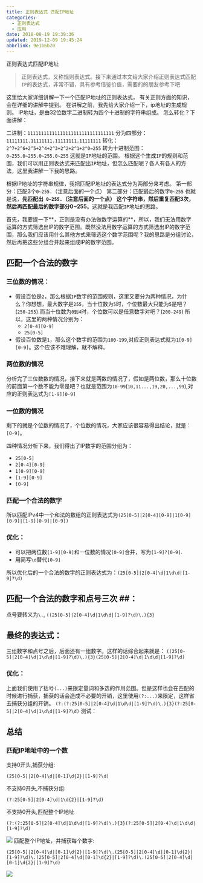 ```yaml
---
title: 正则表达式 匹配IP地址
categories: 
  - 正则表达式
  - 应用
date: 2018-08-19 19:39:36
updated: 2019-12-09 19:45:24
abbrlink: 9e1b6b70
---
```

正则表达式匹配IP地址


> 正则表达式，又称规则表达式。接下来通过本文给大家介绍正则表达式匹配`IP`的表达式，非常不错，具有参考借鉴价值，需要的的朋友参考下吧

这里给大家详细讲解一下一个匹配IP地址的正则表达式，
有关正则方面的知识，会在详细的讲解中提到。
在讲解之前，我先给大家介绍一下，ip地址的生成规则。
IP地址，是由32位数字二进制转为四个十进制的字符串组成。
怎么转化？下面讲解：

二进制：`11111111111111111111111111111111`
分为四部分：`11111111.11111111.11111111.11111111`
转化：`2^7+2^6+2^5+2^4+2^3+2^2+2^1+2^0=255`
转为十进制范围：`0~255.0~255.0~255.0~255`
这就是`IP`地址的范围。
根据这个生成`IP`的规则和范围，我们可以用正则表达式来匹配出`IP`地址，但怎么匹配呢？各人有各人的方法，这里我讲解一下我的思路。


根据IP地址的字符串规律，我把匹配IP地址的表达式分为两部分来考虑。
第一部分：匹配3个`0~255.`（注意后面的一个点）
第二部分：匹配最后的数字`0~255`
也就是说，**先匹配出` 0~255.`（注意后面的一个点） 这个字符串，然后重复匹配3次，然后再匹配最后的数字部分0~255**。这就是我匹配`IP`地址的思路。

首先，我要提一下**，正则是没有办法做数字运算的**，所以，我们无法用数字运算的方式筛选出IP的数字范围。既然没法用数字运算的方式筛选出IP的数字范围，那么我们应该用什么其他方式来筛选这个数字范围呢？我的思路是分组讨论，然后再把这些分组合并起来组成IP的数字范围。
## 匹配一个合法的数字 ##

### 三位数的情况： ###
- 假设百位是`2`，那么根据`IP`数字的范围规则，这里又要分为两种情况，为什么？你想想，最大数字是`255`，当十位数为`5`时，个位数最大只能为`5`是吧？(`250-255`).而当十位数为`0到4`时，个位数可以是任意数字对吧？(`200-249`)
所以，这里的两种情况分别为：
    - `2[0-4][0-9]`
    - `25[0-5]`
- 假设百位数是`1`，那么这个数字的范围为`100-199`,对应正则表达式就为`1[0-9][0-9]`。这个应该不难理解，就不解释。

### 两位数的情况 ###
分析完了三位数数的情况，接下来就是两数的情况了，假如是两位数，那么十位数的前面第一个数不能为零是吧？也就是范围为`10-99`(`10,11...,19,20,...,99`),对应的正则表达式为`[1-9][0-9]`
### 一位数的情况 ###
剩下的就是个位数的情况了，个位数的情况，大家应该很容易得出结论，就是：`[0-9]`。

四种情况分析下来，我们得出了IP数字的范围分组为：
- `25[0-5]`
- `2[0-4][0-9]`
- `1[0-9][0-9]`
- `[1-9][0-9]`
- `[0-9]`

### 匹配一个合法的数字 ###
所以匹配IPv4中一个和法的数组的正则表达式为`(25[0-5]|2[0-4][0-9]|1[0-9][0-9]|[1-9][0-9]|[0-9])`

### 优化： ###
- 可以把两位数`[1-9][0-9]`和一位数的情况`[0-9]`合并，写为`[1-9]?[0-9]`.
- 用简写`\d`替代`[0-9]`

所以优化后的一个合法的数字的正则表达式为：`(25[0-5]|2[0-4]\d|1\d\d|[1-9]?\d)`

## 匹配一个合法的数字和点号三次 ##：
点号要转义为`\.`,
`((25[0-5]|2[0-4]\d|1\d\d|[1-9]?\d)\.){3}`

## 最终的表达式： ##
三组数字和点号之后，后面还有一组数字。这样的话综合起来就是：
`((25[0-5]|2[0-4]\d|1\d\d|[1-9]?\d)\.){3}(25[0-5]|2[0-4]\d|1\d\d|[1-9]?\d)`

### 优化： ###
上面我们使用了括号`(...)`来限定量词和多选的作用范围。但是这样也会在匹配的时候进行捕获，捕获的话会造成不必要的开销，这里使用`(?:...)`来限定，这样省去捕获分组的开销。
`(?:(?:25[0-5]|2[0-4]\d|1\d\d|[1-9]?\d)\.){3}(?:25[0-5]|2[0-4]\d|1\d\d|[1-9]?\d)`
测试：

## 总结 ##
### 匹配IP地址中的一个数 ###
支持0开头,捕获分组:
```
(25[0-5]|2[0-4]\d|[0-1]\d{2}|[1-9]?\d)
```
不支持0开头,不捕获分组:
```
(?:25[0-5]|2[0-4]\d|1\d{2}|[1-9]?\d)
```
不支持0开头,匹配整个IP地址
```
(?:(?:25[0-5]|2[0-4]\d|1\d\d|[1-9]?\d)\.){3}(?:25[0-5]|2[0-4]\d|1\d\d|[1-9]?\d)
```
![](https://image-1257720033.cos.ap-shanghai.myqcloud.com/blog/java/my_regex_example/IP/IP_match_only.svg)
匹配整个IP地址，并捕获每个数字:
```
(25[0-5]|2[0-4]\d|[0-1]\d{2}|[1-9]?\d)\.(25[0-5]|2[0-4]\d|[0-1]\d{2}|[1-9]?\d)\.(25[0-5]|2[0-4]\d|[0-1]\d{2}|[1-9]?\d)\.(25[0-5]|2[0-4]\d|[0-1]\d{2}|[1-9]?\d)
```
![](https://image-1257720033.cos.ap-shanghai.myqcloud.com/blog/java/my_regex_example/IP/IP_match_group.svg)